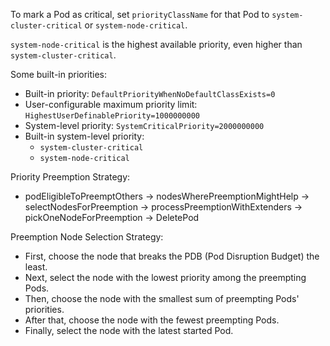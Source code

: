 To mark a Pod as critical, set `priorityClassName` for that Pod to `system-cluster-critical` or `system-node-critical`. 

`system-node-critical` is the highest available priority, even higher than `system-cluster-critical`.

Some built-in priorities:
- Built-in priority: `DefaultPriorityWhenNoDefaultClassExists=0`
- User-configurable maximum priority limit: `HighestUserDefinablePriority=1000000000`
- System-level priority: `SystemCriticalPriority=2000000000`
- Built-in system-level priority: 
    - `system-cluster-critical`
    - `system-node-critical`

Priority Preemption Strategy:
- podEligibleToPreemptOthers -> nodesWherePreemptionMightHelp -> selectNodesForPreemption -> processPreemptionWithExtenders -> pickOneNodeForPreemption -> DeletePod

Preemption Node Selection Strategy:
- First, choose the node that breaks the PDB (Pod Disruption Budget) the least.
- Next, select the node with the lowest priority among the preempting Pods.
- Then, choose the node with the smallest sum of preempting Pods' priorities.
- After that, choose the node with the fewest preempting Pods.
- Finally, select the node with the latest started Pod.
